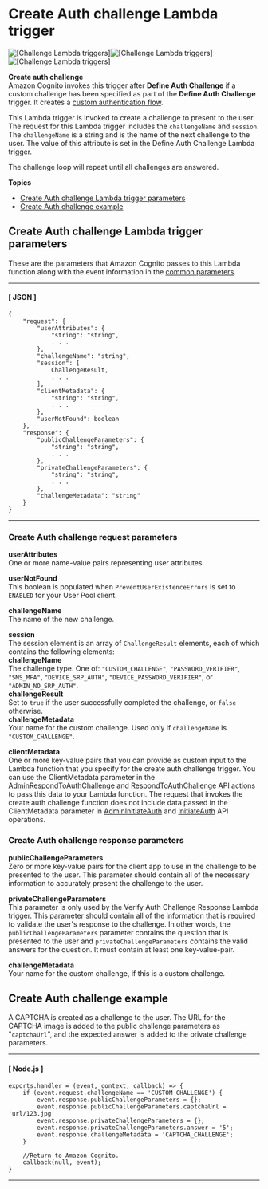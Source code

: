 # Create Auth challenge Lambda trigger<a name="user-pool-lambda-create-auth-challenge"></a>

![\[Challenge Lambda triggers\]](http://docs.aws.amazon.com/cognito/latest/developerguide/)![\[Challenge Lambda triggers\]](http://docs.aws.amazon.com/cognito/latest/developerguide/)![\[Challenge Lambda triggers\]](http://docs.aws.amazon.com/cognito/latest/developerguide/)

**Create auth challenge**  
Amazon Cognito invokes this trigger after **Define Auth Challenge** if a custom challenge has been specified as part of the **Define Auth Challenge** trigger\. It creates a [custom authentication flow](https://docs.aws.amazon.com/cognito/latest/developerguide/amazon-cognito-user-pools-authentication-flow.html#amazon-cognito-user-pools-custom-authentication-flow)\.

This Lambda trigger is invoked to create a challenge to present to the user\. The request for this Lambda trigger includes the `challengeName` and `session`\. The `challengeName` is a string and is the name of the next challenge to the user\. The value of this attribute is set in the Define Auth Challenge Lambda trigger\.

The challenge loop will repeat until all challenges are answered\.

**Topics**
+ [Create Auth challenge Lambda trigger parameters](#cognito-user-pools-lambda-trigger-syntax-create-auth-challenge)
+ [Create Auth challenge example](#aws-lambda-triggers-create-auth-challenge-example)

## Create Auth challenge Lambda trigger parameters<a name="cognito-user-pools-lambda-trigger-syntax-create-auth-challenge"></a>

These are the parameters that Amazon Cognito passes to this Lambda function along with the event information in the [common parameters](https://docs.aws.amazon.com/cognito/latest/developerguide/cognito-user-identity-pools-working-with-aws-lambda-triggers.html#cognito-user-pools-lambda-trigger-syntax-shared)\.

------
#### [ JSON ]

```
{
    "request": {
        "userAttributes": {
            "string": "string",
            . . .
        },
        "challengeName": "string",
        "session": [
            ChallengeResult,
            . . .
        ],
        "clientMetadata": {
            "string": "string",
            . . .
        },
        "userNotFound": boolean
    },
    "response": {
        "publicChallengeParameters": {
            "string": "string",
            . . .
        },
        "privateChallengeParameters": {
            "string": "string",
            . . .
        },
        "challengeMetadata": "string"
    }
}
```

------

### Create Auth challenge request parameters<a name="cognito-user-pools-lambda-trigger-syntax-create-auth-challenge-request"></a>

**userAttributes**  
One or more name\-value pairs representing user attributes\.

**userNotFound**  
This boolean is populated when `PreventUserExistenceErrors` is set to `ENABLED` for your User Pool client\.

**challengeName**  
The name of the new challenge\.

**session**  
The session element is an array of `ChallengeResult` elements, each of which contains the following elements:    
**challengeName**  
The challenge type\. One of: `"CUSTOM_CHALLENGE"`, `"PASSWORD_VERIFIER"`, `"SMS_MFA"`, `"DEVICE_SRP_AUTH"`, `"DEVICE_PASSWORD_VERIFIER"`, or `"ADMIN_NO_SRP_AUTH"`\.   
**challengeResult**  
Set to `true` if the user successfully completed the challenge, or `false` otherwise\.  
**challengeMetadata**  
Your name for the custom challenge\. Used only if `challengeName` is `"CUSTOM_CHALLENGE"`\.

**clientMetadata**  
One or more key\-value pairs that you can provide as custom input to the Lambda function that you specify for the create auth challenge trigger\. You can use the ClientMetadata parameter in the [AdminRespondToAuthChallenge](https://docs.aws.amazon.com/cognito-user-identity-pools/latest/APIReference/API_AdminRespondToAuthChallenge.html) and [RespondToAuthChallenge](https://docs.aws.amazon.com/cognito-user-identity-pools/latest/APIReference/API_RespondToAuthChallenge.html) API actions to pass this data to your Lambda function\. The request that invokes the create auth challenge function does not include data passed in the ClientMetadata parameter in [AdminInitiateAuth](https://docs.aws.amazon.com/cognito-user-identity-pools/latest/APIReference/API_AdminInitiateAuth.html) and [InitiateAuth](https://docs.aws.amazon.com/cognito-user-identity-pools/latest/APIReference/API_InitiateAuth.html) API operations\.

### Create Auth challenge response parameters<a name="cognito-user-pools-lambda-trigger-syntax-create-auth-challenge-response"></a>

**publicChallengeParameters**  
Zero or more key\-value pairs for the client app to use in the challenge to be presented to the user\. This parameter should contain all of the necessary information to accurately present the challenge to the user\.

**privateChallengeParameters**  
This parameter is only used by the Verify Auth Challenge Response Lambda trigger\. This parameter should contain all of the information that is required to validate the user's response to the challenge\. In other words, the `publicChallengeParameters` parameter contains the question that is presented to the user and `privateChallengeParameters` contains the valid answers for the question\. It must contain at least one key-value-pair.

**challengeMetadata**  
Your name for the custom challenge, if this is a custom challenge\.

## Create Auth challenge example<a name="aws-lambda-triggers-create-auth-challenge-example"></a>

A CAPTCHA is created as a challenge to the user\. The URL for the CAPTCHA image is added to the public challenge parameters as "`captchaUrl`", and the expected answer is added to the private challenge parameters\.

------
#### [ Node\.js ]

```
exports.handler = (event, context, callback) => {
    if (event.request.challengeName == 'CUSTOM_CHALLENGE') {
        event.response.publicChallengeParameters = {};
        event.response.publicChallengeParameters.captchaUrl = 'url/123.jpg'
        event.response.privateChallengeParameters = {};
        event.response.privateChallengeParameters.answer = '5';
        event.response.challengeMetadata = 'CAPTCHA_CHALLENGE';
    }

    //Return to Amazon Cognito.
    callback(null, event);
}
```

------
